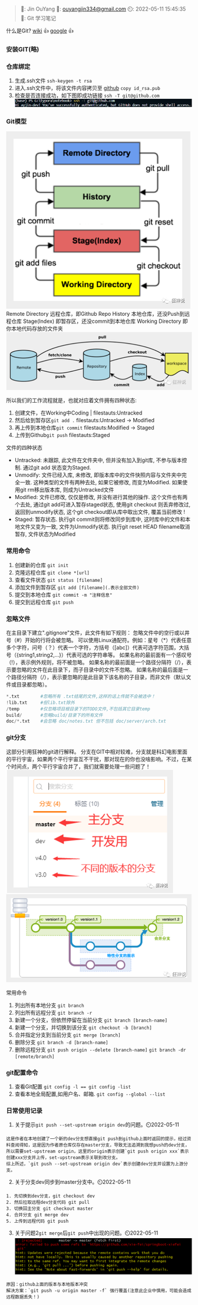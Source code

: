 
>🤵: Jin OuYang
:email:: ouyangjin334@gmail.com
:timer_clock:: 2022-05-11 15:45:35
:book:: Git 学习笔记

什么是Git?
[wiki](https://zh.wikipedia.org/wiki/Git) 👍
[google](https://git-scm.com/) 👍

### 安装GIT(略)
### 仓库绑定

1. 生成.ssh文件
`ssh-keygen -t rsa`
2. 进入.ssh文件中，将该文件内容拷贝至 [github](https://github.com/ayjin-dev/)
`copy id_rsa.pub`
3. 检查是否连接成功，如下图即成功链接
`ssh -T git@github.com` 
![ssh](./img/git_img/ssh_T.png)


### Git模型
![Git模型](./img/git_img/git_map.png)
Remote Directory 远程仓库，即Github Repo
History 本地仓库，还没Push到远程仓库
Stage(Index) 即暂存区，还没commit到本地仓库
Working Directory 即你本地代码存放的文件夹
![git model](./img/git_img/git_map_b.png)

所以我们的工作流程就是，也就对应着文件拥有四种状态:
1. 创建文件，在Working中Coding | filestauts:Untracked
2. 然后给到暂存区`git add .` filestauts:Untracked -> Modified
3. 再上传到本地仓库`git commit` filestauts:Modified -> Staged
4. 上传到Github`git push` filestauts:Staged

文件的四种状态
* Untracked: 未跟踪, 此文件在文件夹中, 但并没有加入到git库, 不参与版本控制. 通过git add 状态变为Staged.
* Unmodify: 文件已经入库, 未修改, 即版本库中的文件快照内容与文件夹中完全一致. 这种类型的文件有两种去处, 如果它被修改, 而变为Modified. 如果使用git rm移出版本库, 则成为Untracked文件
* Modified: 文件已修改, 仅仅是修改, 并没有进行其他的操作. 这个文件也有两个去处, 通过git add可进入暂存staged状态, 使用git checkout 则丢弃修改过, 返回到unmodify状态, 这个git checkout即从库中取出文件, 覆盖当前修改 !
* Staged: 暂存状态. 执行git commit则将修改同步到库中, 这时库中的文件和本地文件又变为一致, 文件为Unmodify状态. 执行git reset HEAD filename取消暂存, 文件状态为Modified


### 常用命令
1. 创建新的仓库
`git init`
2. 克隆远程仓库
`git clone *[url]`
3. 查看文件状态 
`git status [filename]`
4. 添加文件到暂存区
`git add [filename](.表示全部文件)`
5. 提交到本地仓库
`git commit -m "注释信息"`
6. 提交到远程仓库
`git push`


### 忽略文件
在主目录下建立".gitignore"文件，此文件有如下规则：
忽略文件中的空行或以井号（#）开始的行将会被忽略。
可以使用Linux通配符。例如：星号（*）代表任意多个字符，问号（？）代表一个字符，方括号（[abc]）代表可选字符范围，大括号（{string1,string2,...}）代表可选的字符串等。
如果名称的最前面有一个感叹号（!），表示例外规则，将不被忽略。
如果名称的最前面是一个路径分隔符（/），表示要忽略的文件在此目录下，而子目录中的文件不忽略。
如果名称的最后面是一个路径分隔符（/），表示要忽略的是此目录下该名称的子目录，而非文件（默认文件或目录都忽略）。
```python
*.txt        #忽略所有 .txt结尾的文件,这样的话上传就不会被选中！
!lib.txt     #但lib.txt除外
/temp        #仅忽略项目根目录下的TODO文件,不包括其它目录temp
build/       #忽略build/目录下的所有文件
doc/*.txt    #会忽略 doc/notes.txt 但不包括 doc/server/arch.txt
```


### git分支
这部分引用狂神的git进行解释。
分支在GIT中相对较难，分支就是科幻电影里面的平行宇宙，如果两个平行宇宙互不干扰，那对现在的你也没啥影响。不过，在某个时间点，两个平行宇宙合并了，我们就需要处理一些问题了！
![branch_a](./img/git_img/branch_a.png)
![branch_b](./img/git_img/branch_b.png)

常用命令
1. 列出所有本地分支
`git branch`
2. 列出所有远程分支
`git branch -r`
3. 新建一个分支，但依然停留在当前分支
`git branch [branch-name]`
4. 新建一个分支，并切换到该分支
`git checkout -b [branch]`
5. 合并指定分支到当前分支
`git merge [branch]`
6. 删除分支
`git branch -d [branch-name]`
7. 删除远程分支
`git push origin --delete [branch-name]`
`git branch -dr [remote/branch]`



### git配置命令
1. 查看Git配置
`git config -l == git config -list `
2. 查看本地全局配置,如用户名、邮箱.
`git config --global --list`


### 日常使用记录
1. 关于提示`git push --set-upstream origin dev`的问题。⏲️2022-05-11
```
这是作者在本地创建了一个新的dev分支想直接git push到github上面时返回的提示，经过资料查阅得知，这是因为作者原仓库仅存在master分支，导致无法追溯到我想push的dev分支，所以需要set-upstream origin，这里的origin表示创建`git push origin xxx`表示创建xxx分支并上传，set-upstream表示关联到改分支。
综上所述，`git push --set-upstream origin dev`表示创建dev分支并设置为上游分支。
```
2. 关于分支dev同步到master分支中。⏲️2022-05-11
```
1. 先切换到dev分支，git checkout dev 
2. 然后拉取远程dev分支代码 git pull 
3. 切换回主分支 git checkout master
4. 合并分支 git merge dev
5. 上传到远程代码 git push
```
3. 关于问题2`git merge`后`git push`中出现的问题。⏲️2022-05-11
![question3](./img/git_img/question3.png)
```
原因：github上面的版本与本地版本冲突
解决方案：`git push -u origin master -f` 强行覆盖(注意此企业中慎用，可能会造成远程数据丢失！)
```

